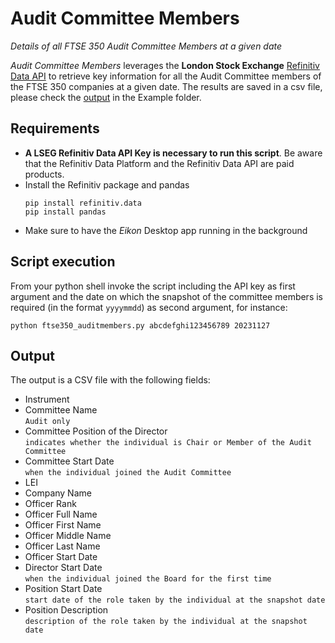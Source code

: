 # Audit Committee Members
 _Details of all FTSE 350 Audit Committee Members at a given date_

_Audit Committee Members_ leverages the **London Stock Exchange** [Refinitiv Data API](https://github.com/LSEG-API-Samples/Example.DataLibrary.Python) to retrieve key information for all the Audit Committee members of the FTSE 350 companies at a given date.
The results are saved in a csv file, please check the [output](https://github.com/tonyfregoli/AuditCommiteeMembers/blob/main/Example%20Output/ftse350_20230911_audit_officers.csv) in the Example folder.

## Requirements 
- **A LSEG Refinitiv Data API Key is necessary to run this script**. Be aware that the Refinitiv Data Platform and the Refinitiv Data API are paid products.
- Install the Refinitiv package and pandas
  ```shell
  pip install refinitiv.data
  pip install pandas
  ```
- Make sure to have the _Eikon_ Desktop app running in the background   

## Script execution

From your python shell invoke the script including the API key as first argument and the date on which the snapshot of the committee members is required (in the format `yyyymmdd`) as second argument, for instance:
```shell
python ftse350_auditmembers.py abcdefghi123456789 20231127
```

## Output

The output is a CSV file with the following fields:
- Instrument
- Committee Name  
  `Audit only`
- Committee Position of the Director  
  `indicates whether the individual is Chair or Member of the Audit Committee`
- Committee Start Date  
  `when the individual joined the Audit Committee`
- LEI
- Company Name
- Officer Rank
- Officer Full Name
- Officer First Name
- Officer Middle Name
- Officer Last Name
- Officer Start Date
- Director Start Date  
  `when the individual joined the Board for the first time`
- Position Start Date  
  `start date of the role taken by the individual at the snapshot date`   
- Position Description  
  `description of the role taken by the individual at the snapshot date`   


 
